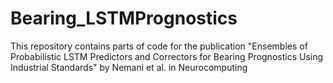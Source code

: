# Bearing_LSTMPrognostics
This repository contains parts of code for the publication "Ensembles of Probabilistic LSTM Predictors and Correctors for Bearing Prognostics Using Industrial Standards" by Nemani et al. in Neurocomputing 
